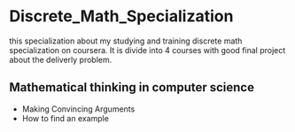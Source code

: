# Discrete_Math_Specialization
this specialization about my studying and training discrete math specialization on coursera. It is divide into 4 courses with good final project about the deliverly problem.

## Mathematical thinking in computer science

-  Making Convincing Arguments
-  How to find an example
